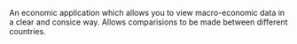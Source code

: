 An economic application which allows you to view macro-economic data in a clear and consice way. Allows comparisions to be made between different countries.
